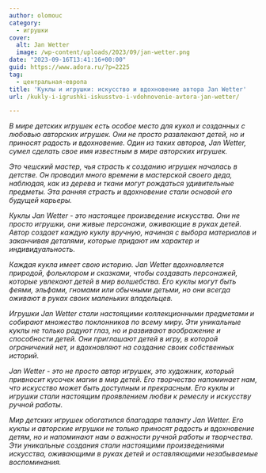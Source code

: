 ```yaml
---
author: olomouc
category:
  - игрушки
cover:
  alt: Jan Wetter
  image: /wp-content/uploads/2023/09/jan-wetter.png
date: "2023-09-16T13:41:16+00:00"
guid: https://www.adora.ru/?p=2225
tag:
  - центральная-европа
title: 'Куклы и игрушки: искусство и вдохновение автора Jan Wetter'
url: /kukly-i-igrushki-iskusstvo-i-vdohnovenie-avtora-jan-wetter/

---
```

_В мире детских игрушек есть особое место для кукол и созданных с любовью авторских игрушек. Они не просто развлекают детей, но и приносят радость и вдохновение. Один из таких авторов, Jan Wetter, сумел сделать свое имя известным в мире авторских игрушек._

_Это чешский мастер, чья страсть к созданию игрушек началась в детстве. Он проводил много времени в мастерской своего деда, наблюдая, как из дерева и ткани могут рождаться удивительные предметы. Эта ранняя страсть и вдохновение стали основой его будущей карьеры._

_Куклы Jan Wetter - это настоящее произведение искусства. Они не просто игрушки, они живые персонажи, оживающие в руках детей. Автор создает каждую куклу вручную, начиная с выбора материалов и заканчивая деталями, которые придают им характер и индивидуальность._

_Каждая кукла имеет свою историю. Jan Wetter вдохновляется природой, фольклором и сказками, чтобы создавать персонажей, которые увлекают детей в мир волшебства. Его куклы могут быть феями, эльфами, гномами или обычными детьми, но они всегда оживают в руках своих маленьких владельцев._

_Игрушки Jan Wetter стали настоящими коллекционными предметами и собирают множество поклонников по всему миру. Эти уникальные куклы не только радуют глаз, но и развивают воображение и способности детей. Они приглашают детей в игру, в которой ограничений нет, и вдохновляют на создание своих собственных историй._

_Jan Wetter - это не просто автор игрушек, это художник, который привносит кусочек магии в мир детей. Его творчество напоминает нам, что искусство может быть доступным и прекрасным. Его куклы и игрушки стали настоящим проявлением любви к ремеслу и искусству ручной работы._

_Мир детских игрушек обогатился благодаря таланту Jan Wetter. Его куклы и авторские игрушки не только приносят радость и вдохновение детям, но и напоминают нам о важности ручной работы и творчества. Эти уникальные создания стали настоящими произведениями искусства, оживающими в руках детей и оставляющими незабываемые воспоминания._
